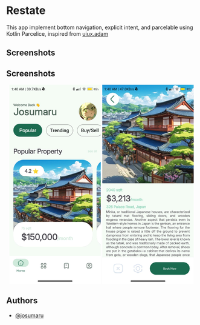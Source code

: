 
# Restate
This app implement bottom navigation, explicit intent, and parcelable using Kotlin Parcelice, inspired from [uiux.adam](https://cdn.dribbble.com/userupload/16932292/file/original-00f4748b6fce683e89cec8d04f9b6591.png?resize=752x)

## Screenshots
## Screenshots
<p align="center">
  <img src="https://raw.githubusercontent.com/Josumaru/restate/refs/heads/main/app/src/main/res/drawable/img_docs_1.jpeg" width="48%" />
  <img src="https://raw.githubusercontent.com/Josumaru/restate/refs/heads/main/app/src/main/res/drawable/img_docs_2.jpeg" width="48%" />
</p>

## Authors
- [@josumaru](https://github.com/Josumaru/)

